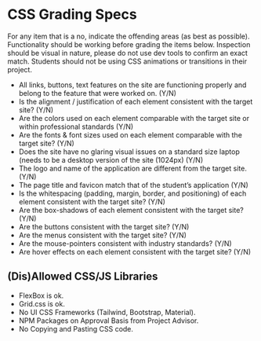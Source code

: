 # CSS Grading Specs

For any item that is a no, indicate the offending areas (as best as possible). Functionality should be working before grading the items below. Inspection should be visual in nature, please do not use dev tools to confirm an exact match. Students should not be using CSS animations or transitions in their project.

- All links, buttons, text features on the site are functioning properly and belong to the feature that were worked on. (Y/N)
- Is the alignment / justification of each element consistent with the target site? (Y/N)
- Are the colors used on each element comparable with the target site or within professional standards (Y/N)
- Are the fonts & font sizes used on each element comparable with the target site? (Y/N)
- Does the site have no glaring visual issues on a standard size laptop (needs to be a desktop version of the site (1024px) (Y/N)
- The logo and name of the application are different from the target site. (Y/N)
- The page title and favicon match that of the student’s application (Y/N)
- Is the whitespacing (padding, margin, border, and positioning) of each element consistent with the target site? (Y/N)
- Are the box-shadows of each element consistent with the target site? (Y/N)
- Are the buttons consistent with the target site? (Y/N)
- Are the menus consistent with the target site? (Y/N)
- Are the mouse-pointers consistent with industry standards? (Y/N)
- Are hover effects on each element consistent with the target site? (Y/N)

## (Dis)Allowed CSS/JS Libraries

- FlexBox is ok.
- Grid.css is ok.
- No UI CSS Frameworks (Tailwind, Bootstrap, Material).
- NPM Packages on Approval Basis from Project Advisor.
- No Copying and Pasting CSS code.
